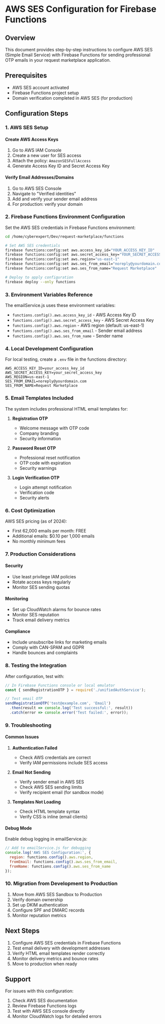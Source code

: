 # AWS SES Configuration for Firebase Functions

## Overview
This document provides step-by-step instructions to configure AWS SES (Simple Email Service) with Firebase Functions for sending professional OTP emails in your request marketplace application.

## Prerequisites
- AWS SES account activated
- Firebase Functions project setup
- Domain verification completed in AWS SES (for production)

## Configuration Steps

### 1. AWS SES Setup

#### Create AWS Access Keys
1. Go to AWS IAM Console
2. Create a new user for SES access
3. Attach the policy: `AmazonSESFullAccess`
4. Generate Access Key ID and Secret Access Key

#### Verify Email Addresses/Domains
1. Go to AWS SES Console
2. Navigate to "Verified identities"
3. Add and verify your sender email address
4. For production: verify your domain

### 2. Firebase Functions Environment Configuration

Set the AWS SES credentials in Firebase Functions environment:

```bash
cd /home/cyberexpert/Dev/request-marketplace/functions

# Set AWS SES credentials
firebase functions:config:set aws.access_key_id="YOUR_ACCESS_KEY_ID"
firebase functions:config:set aws.secret_access_key="YOUR_SECRET_ACCESS_KEY"
firebase functions:config:set aws.region="us-east-1"
firebase functions:config:set aws.ses_from_email="noreply@yourdomain.com"
firebase functions:config:set aws.ses_from_name="Request Marketplace"

# Deploy to apply configuration
firebase deploy --only functions
```

### 3. Environment Variables Reference

The emailService.js uses these environment variables:

- `functions.config().aws.access_key_id` - AWS Access Key ID
- `functions.config().aws.secret_access_key` - AWS Secret Access Key  
- `functions.config().aws.region` - AWS region (default: us-east-1)
- `functions.config().aws.ses_from_email` - Sender email address
- `functions.config().aws.ses_from_name` - Sender name

### 4. Local Development Configuration

For local testing, create a `.env` file in the functions directory:

```env
AWS_ACCESS_KEY_ID=your_access_key_id
AWS_SECRET_ACCESS_KEY=your_secret_access_key
AWS_REGION=us-east-1
SES_FROM_EMAIL=noreply@yourdomain.com
SES_FROM_NAME=Request Marketplace
```

### 5. Email Templates Included

The system includes professional HTML email templates for:

1. **Registration OTP**
   - Welcome message with OTP code
   - Company branding
   - Security information

2. **Password Reset OTP**
   - Professional reset notification
   - OTP code with expiration
   - Security warnings

3. **Login Verification OTP**
   - Login attempt notification
   - Verification code
   - Security alerts

### 6. Cost Optimization

AWS SES pricing (as of 2024):
- First 62,000 emails per month: FREE
- Additional emails: $0.10 per 1,000 emails
- No monthly minimum fees

### 7. Production Considerations

#### Security
- Use least privilege IAM policies
- Rotate access keys regularly
- Monitor SES sending quotas

#### Monitoring
- Set up CloudWatch alarms for bounce rates
- Monitor SES reputation
- Track email delivery metrics

#### Compliance
- Include unsubscribe links for marketing emails
- Comply with CAN-SPAM and GDPR
- Handle bounces and complaints

### 8. Testing the Integration

After configuration, test with:

```javascript
// In Firebase Functions console or local emulator
const { sendRegistrationOTP } = require('./unifiedAuthService');

// Test email OTP
sendRegistrationOTP('test@example.com', 'Email')
  .then(result => console.log('Test successful:', result))
  .catch(error => console.error('Test failed:', error));
```

### 9. Troubleshooting

#### Common Issues

1. **Authentication Failed**
   - Check AWS credentials are correct
   - Verify IAM permissions include SES access

2. **Email Not Sending**
   - Verify sender email in AWS SES
   - Check AWS SES sending limits
   - Verify recipient email (for sandbox mode)

3. **Templates Not Loading**
   - Check HTML template syntax
   - Verify CSS is inline (email clients)

#### Debug Mode

Enable debug logging in emailService.js:

```javascript
// Add to emailService.js for debugging
console.log('AWS SES Configuration:', {
  region: functions.config().aws.region,
  fromEmail: functions.config().aws.ses_from_email,
  fromName: functions.config().aws.ses_from_name
});
```

### 10. Migration from Development to Production

1. Move from AWS SES Sandbox to Production
2. Verify domain ownership
3. Set up DKIM authentication
4. Configure SPF and DMARC records
5. Monitor reputation metrics

## Next Steps

1. Configure AWS SES credentials in Firebase Functions
2. Test email delivery with development addresses
3. Verify HTML email templates render correctly
4. Monitor delivery metrics and bounce rates
5. Move to production when ready

## Support

For issues with this configuration:
1. Check AWS SES documentation
2. Review Firebase Functions logs
3. Test with AWS SES console directly
4. Monitor CloudWatch logs for detailed errors
